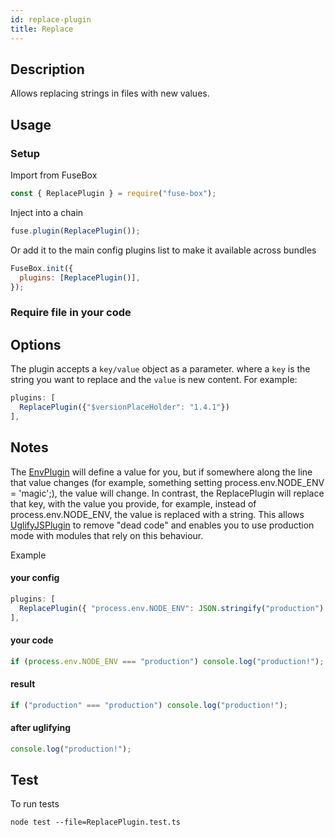 ```yaml
---
id: replace-plugin
title: Replace
---
```


## Description

Allows replacing strings in files with new values.

## Usage

### Setup

Import from FuseBox

```js
const { ReplacePlugin } = require("fuse-box");
```

Inject into a chain

```js
fuse.plugin(ReplacePlugin());
```

Or add it to the main config plugins list to make it available across bundles

```js
FuseBox.init({
  plugins: [ReplacePlugin()],
});
```

### Require file in your code

## Options

The plugin accepts a `key/value` object as a parameter. where a `key` is the
string you want to replace and the `value` is new content. For example:

```js
plugins: [
  ReplacePlugin({"$versionPlaceHolder": "1.4.1"})
],
```

## Notes

The [EnvPlugin](#EnvPlugin) will define a value for you, but if somewhere along
the line that value changes (for example, something setting process.env.NODE_ENV
= 'magic';), the value will change. In contrast, the ReplacePlugin will replace
that key, with the value you provide, for example, instead of
process.env.NODE_ENV, the value is replaced with a string. This allows
[UglifyJSPlugin](#UglifyJSPlugin) to remove "dead code" and enables you to use
production mode with modules that rely on this behaviour.

Example

#### your config

```js
plugins: [
  ReplacePlugin({ "process.env.NODE_ENV": JSON.stringify("production") }),
],
```

#### your code

```js
if (process.env.NODE_ENV === "production") console.log("production!");
```

#### result

```js
if ("production" === "production") console.log("production!");
```

#### after uglifying

```js
console.log("production!");
```

## Test

To run tests

```
node test --file=ReplacePlugin.test.ts
```
